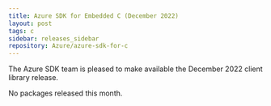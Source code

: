 ```yaml
---
title: Azure SDK for Embedded C (December 2022)
layout: post
tags: c
sidebar: releases_sidebar
repository: Azure/azure-sdk-for-c
---
```


The Azure SDK team is pleased to make available the December 2022 client library release.

No packages released this month.
